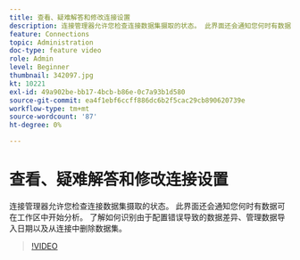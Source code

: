```yaml
---
title: 查看、疑难解答和修改连接设置
description: 连接管理器允许您检查连接数据集摄取的状态。 此界面还会通知您何时有数据可在工作区中开始分析。
feature: Connections
topic: Administration
doc-type: feature video
role: Admin
level: Beginner
thumbnail: 342097.jpg
kt: 10221
exl-id: 49a902be-bb17-4bcb-b86e-0c7a93b1d580
source-git-commit: ea4f1ebf6ccff886dc6b2f5cac29cb890620739e
workflow-type: tm+mt
source-wordcount: '87'
ht-degree: 0%

---
```


# 查看、疑难解答和修改连接设置

连接管理器允许您检查连接数据集摄取的状态。 此界面还会通知您何时有数据可在工作区中开始分析。 了解如何识别由于配置错误导致的数据差异、管理数据导入日期以及从连接中删除数据集。

>[!VIDEO](https://video.tv.adobe.com/v/342097/?quality=12&learn=on)
